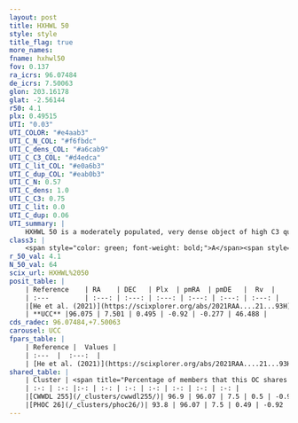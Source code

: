 ```yaml
---
layout: post
title: HXHWL 50
style: style
title_flag: true
more_names: 
fname: hxhwl50
fov: 0.137
ra_icrs: 96.07484
de_icrs: 7.50063
glon: 203.16178
glat: -2.56144
r50: 4.1
plx: 0.49515
UTI: "0.03"
UTI_COLOR: "#e4aab3"
UTI_C_N_COL: "#f6fbdc"
UTI_C_dens_COL: "#a6cab9"
UTI_C_C3_COL: "#d4edca"
UTI_C_lit_COL: "#e0a6b3"
UTI_C_dup_COL: "#eab0b3"
UTI_C_N: 0.57
UTI_C_dens: 1.0
UTI_C_C3: 0.75
UTI_C_lit: 0.0
UTI_C_dup: 0.06
UTI_summary: |
    HXHWL 50 is a moderately populated, very dense object of high C3 quality. It is rarely studied in the literature.<br><br><span style="color: #99180f; font-weight: bold;">Warning: </span>This is very likely a duplicate object, which shares a large percentage of members with at least one previously reported entry.
class3: |
    <span style="color: green; font-weight: bold;">A</span><span style="color: #FFC300; font-weight: bold;">B</span>
r_50_val: 4.1
N_50_val: 64
scix_url: HXHWL%2050
posit_table: |
    | Reference    | RA    | DEC   | Plx  | pmRA  | pmDE   |  Rv  |
    | :---         | :---: | :---: | :---: | :---: | :---: | :---: |
    |[He et al. (2021)](https://scixplorer.org/abs/2021RAA....21...93H) | 96.073 | 7.5 | 0.49 | -0.9 | -0.24 | -- |
    | **UCC** |96.075 | 7.501 | 0.495 | -0.92 | -0.277 | 46.488 | 
cds_radec: 96.07484,+7.50063
carousel: UCC
fpars_table: |
    | Reference |  Values |
    | :---  |  :---:  |
    | [He et al. (2021)](https://scixplorer.org/abs/2021RAA....21...93H) | `AG=1.0, m-M=11.7, logAge=8.16, Z=0.019` |
shared_table: |
    | Cluster | <span title="Percentage of members that this OC shares with the ones listed">%</span>   | RA   | DEC   | Plx   | pmRA  | pmDE  | Rv | UTI |
    | :-: | :-: |:-: | :-: | :-: | :-: | :-: | :-: | :-: |
    |[CWWDL 255](/_clusters/cwwdl255/)| 96.9 | 96.07 | 7.5 | 0.5 | -0.92 | -0.27 | 46.49 |0.02 |
    |[PHOC 26](/_clusters/phoc26/)| 93.8 | 96.07 | 7.5 | 0.49 | -0.92 | -0.28 | 46.49 |0.58 |
---
```

